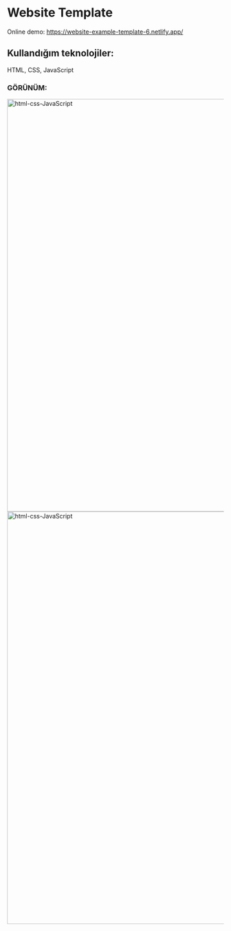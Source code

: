 # Website Template

Online demo:
https://website-example-template-6.netlify.app/

## Kullandığım teknolojiler:
HTML, CSS, JavaScript


### GÖRÜNÜM:

<img width="960" alt="html-css-JavaScript" src="(https://user-images.githubusercontent.com/84996782/170386685-68ed7eac-b6b8-49ff-acb4-6c9da78ef0c5.png">
<img width="960" alt="html-css-JavaScript" src="(https://user-images.githubusercontent.com/84996782/170386768-ab2648df-c655-4c43-82ed-45fb89035288.png">


